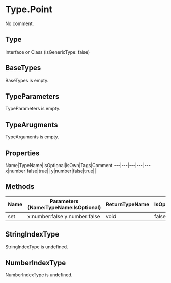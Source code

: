 # Type.Point

No comment.

## Type

Interface or Class (isGenericType: false)

## BaseTypes

BaseTypes is empty.

## TypeParameters

TypeParameters is empty.

## TypeArugments

TypeArguments is empty.

## Properties

Name|TypeName|IsOptional|isOwn|Tags|Comment
---|---|---|---|---
x|number|false|true||
y|number|false|true||

## Methods

Name|Parameters (Name:TypeName:IsOptional)|ReturnTypeName|IsOptional|Comment
---|---|---|---|---
set|x:number:false y:number:false |void|false| 

## StringIndexType

StringIndexType is undefined.

## NumberIndexType

NumberIndexType is undefined.
